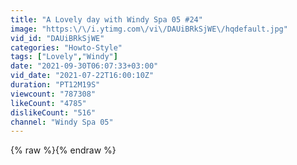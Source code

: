 ```yaml
---
title: "A Lovely day with Windy Spa 05 #24"
image: "https:\/\/i.ytimg.com\/vi\/DAUiBRkSjWE\/hqdefault.jpg"
vid_id: "DAUiBRkSjWE"
categories: "Howto-Style"
tags: ["Lovely","Windy"]
date: "2021-09-30T06:07:33+03:00"
vid_date: "2021-07-22T16:00:10Z"
duration: "PT12M19S"
viewcount: "787308"
likeCount: "4785"
dislikeCount: "516"
channel: "Windy Spa 05"
---
```

{% raw %}{% endraw %}
